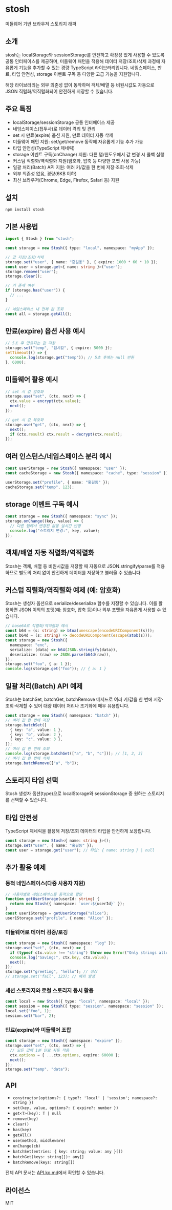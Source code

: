 # stosh

미들웨어 기반 브라우저 스토리지 래퍼

## 소개

stosh는 localStorage와 sessionStorage를 안전하고 확장성 있게 사용할 수 있도록 공통 인터페이스를 제공하며, 미들웨어 패턴을 적용해 데이터 저장/조회/삭제 과정에 자유롭게 기능을 추가할 수 있는 경량 TypeScript 라이브러리입니다. 네임스페이스, 만료, 타입 안전성, storage 이벤트 구독 등 다양한 고급 기능을 지원합니다.

해당 라이브러리는 외부 의존성 없이 동작하며 객체/배열 등 비원시값도 자동으로 JSON 직렬화/역직렬화되어 안전하게 저장할 수 있습니다.

## 주요 특징

- localStorage/sessionStorage 공통 인터페이스 제공
- 네임스페이스(접두사)로 데이터 격리 및 관리
- set 시 만료(expire) 옵션 지원, 만료 데이터 자동 삭제
- 미들웨어 패턴 지원: set/get/remove 동작에 자유롭게 기능 추가 가능
- 타입 안전성(TypeScript 제네릭)
- storage 이벤트 구독(onChange) 지원: 다른 탭/윈도우에서 값 변경 시 콜백 실행
- 커스텀 직렬화/역직렬화 지원(암호화, 압축 등 다양한 포맷 사용 가능)
- 일괄 처리(Batch) API 지원: 여러 키/값을 한 번에 저장·조회·삭제
- 외부 의존성 없음, 경량(6KB 이하)
- 최신 브라우저(Chrome, Edge, Firefox, Safari 등) 지원

## 설치

```
npm install stosh
```

## 기본 사용법

```ts
import { Stosh } from "stosh";

const storage = new Stosh({ type: "local", namespace: "myApp" });

// 값 저장/조회/삭제
storage.set("user", { name: "홍길동" }, { expire: 1000 * 60 * 10 });
const user = storage.get<{ name: string }>("user");
storage.remove("user");
storage.clear();

// 키 존재 여부
if (storage.has("user")) {
  // ...
}

// 네임스페이스 내 전체 값 조회
const all = storage.getAll();
```

## 만료(expire) 옵션 사용 예시

```ts
// 5초 후 만료되는 값 저장
storage.set("temp", "임시값", { expire: 5000 });
setTimeout(() => {
  console.log(storage.get("temp")); // 5초 후에는 null 반환
}, 6000);
```

## 미들웨어 활용 예시

```ts
// set 시 값 암호화
storage.use("set", (ctx, next) => {
  ctx.value = encrypt(ctx.value);
  next();
});

// get 시 값 복호화
storage.use("get", (ctx, next) => {
  next();
  if (ctx.result) ctx.result = decrypt(ctx.result);
});
```

## 여러 인스턴스/네임스페이스 분리 예시

```ts
const userStorage = new Stosh({ namespace: "user" });
const cacheStorage = new Stosh({ namespace: "cache", type: "session" });

userStorage.set("profile", { name: "홍길동" });
cacheStorage.set("temp", 123);
```

## storage 이벤트 구독 예시

```ts
const storage = new Stosh({ namespace: "sync" });
storage.onChange((key, value) => {
  // 다른 탭에서 변경된 값을 실시간 반영
  console.log("스토리지 변경:", key, value);
});
```

## 객체/배열 자동 직렬화/역직렬화

Stosh는 객체, 배열 등 비원시값을 저장할 때 자동으로 JSON.stringify/parse를 적용하므로 별도의 처리 없이 안전하게 데이터를 저장하고 불러올 수 있습니다.

## 커스텀 직렬화/역직렬화 예제 (예: 암호화)

Stosh는 생성자 옵션으로 serialize/deserialize 함수를 지정할 수 있습니다. 이를 활용하면 JSON 이외의 포맷(예: 암호화, 압축 등)이나 외부 포맷을 자유롭게 사용할 수 있습니다.

```ts
// base64로 직렬화/역직렬화 예시
const b64 = (s: string) => btoa(unescape(encodeURIComponent(s)));
const b64d = (s: string) => decodeURIComponent(escape(atob(s)));
const storage = new Stosh({
  namespace: "enc",
  serialize: (data) => b64(JSON.stringify(data)),
  deserialize: (raw) => JSON.parse(b64d(raw)),
});
storage.set("foo", { a: 1 });
console.log(storage.get("foo")); // { a: 1 }
```

## 일괄 처리(Batch) API 예제

Stosh는 batchSet, batchGet, batchRemove 메서드로 여러 키/값을 한 번에 저장·조회·삭제할 수 있어 대량 데이터 처리나 초기화에 매우 유용합니다.

```ts
const storage = new Stosh({ namespace: "batch" });
// 여러 값 한 번에 저장
storage.batchSet([
  { key: "a", value: 1 },
  { key: "b", value: 2 },
  { key: "c", value: 3 },
]);
// 여러 값 한 번에 조회
console.log(storage.batchGet(["a", "b", "c"])); // [1, 2, 3]
// 여러 값 한 번에 삭제
storage.batchRemove(["a", "b"]);
```

## 스토리지 타입 선택

Stosh 생성자 옵션(type)으로 localStorage와 sessionStorage 중 원하는 스토리지를 선택할 수 있습니다.

## 타입 안전성

TypeScript 제네릭을 활용해 저장/조회 데이터의 타입을 안전하게 보장합니다.

```ts
const storage = new Stosh<{ name: string }>();
storage.set("user", { name: "홍길동" });
const user = storage.get("user"); // 타입: { name: string } | null
```

## 추가 활용 예제

### 동적 네임스페이스(다중 사용자 지원)

```ts
// 사용자별로 네임스페이스를 동적으로 할당
function getUserStorage(userId: string) {
  return new Stosh({ namespace: `user:${userId}` });
}
const user1Storage = getUserStorage("alice");
user1Storage.set("profile", { name: "Alice" });
```

### 미들웨어로 데이터 검증/로깅

```ts
const storage = new Stosh({ namespace: "log" });
storage.use("set", (ctx, next) => {
  if (typeof ctx.value !== "string") throw new Error("Only strings allowed!");
  console.log("Saving:", ctx.key, ctx.value);
  next();
});
storage.set("greeting", "hello"); // 정상
// storage.set('fail', 123); // 예외 발생
```

### 세션 스토리지와 로컬 스토리지 동시 활용

```ts
const local = new Stosh({ type: "local", namespace: "local" });
const session = new Stosh({ type: "session", namespace: "session" });
local.set("foo", 1);
session.set("bar", 2);
```

### 만료(expire)와 미들웨어 조합

```ts
const storage = new Stosh({ namespace: "expire" });
storage.use("set", (ctx, next) => {
  // 모든 값에 1분 만료 자동 적용
  ctx.options = { ...ctx.options, expire: 60000 };
  next();
});
storage.set("temp", "data");
```

## API

- `constructor(options?: { type?: 'local' | 'session'; namespace?: string })`
- `set(key, value, options?: { expire?: number })`
- `get<T>(key): T | null`
- `remove(key)`
- `clear()`
- `has(key)`
- `getAll()`
- `use(method, middleware)`
- `onChange(cb)`
- `batchSet(entries: { key: string; value: any }[])`
- `batchGet(keys: string[]): any[]`
- `batchRemove(keys: string[])`

전체 API 문서는 [API.ko.md](https://github.com/num2k/stosh/documents/API.ko.md)에서 확인할 수 있습니다.

## 라이선스

MIT
